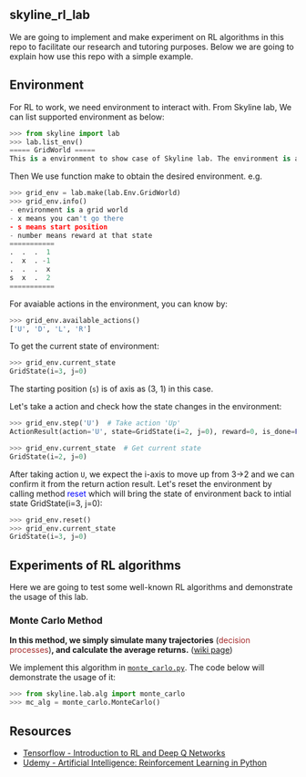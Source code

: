 ## skyline_rl_lab
We are going to implement and make experiment on RL algorithms in this repo to facilitate our research and tutoring purposes. Below we are going to explain how use this repo with a simple example.

## Environment
For RL to work, we need environment to interact with. From Skyline lab, We can list supported environment as below:
```python
>>> from skyline import lab
>>> lab.list_env()
===== GridWorld =====
This is a environment to show case of Skyline lab. The environment is a grid world where you can move up, down, right and leftif you don't encounter obstacle. When you obtain the reward (-1, 1, 2), the game is over. You can use env.info() to learn more.
```
Then We use function make to obtain the desired environment. e.g.
```python
>>> grid_env = lab.make(lab.Env.GridWorld)
>>> grid_env.info()
- environment is a grid world
- x means you can't go there
- s means start position
- number means reward at that state
===========
.  .  .  1
.  x  . -1
.  .  .  x
s  x  .  2
===========
```
For avaiable actions in the environment, you can know by:
```python
>>> grid_env.available_actions()
['U', 'D', 'L', 'R']
```
To get the current state of environment:
```python
>>> grid_env.current_state
GridState(i=3, j=0)
```
The starting position (`s`) is of axis as (3, 1) in this case.

Let's take a action and check how the state changes in the environment:
```python
>>> grid_env.step('U')  # Take action 'Up'
ActionResult(action='U', state=GridState(i=2, j=0), reward=0, is_done=False, is_truncated=False, info=None)

>>> grid_env.current_state  # Get current state
GridState(i=2, j=0)
```

After taking action `U`, we expect the i-axis to move up from 3->2 and we can confirm it from the return action result. Let's reset the environment by calling method <font color='blue'>reset</font> which will bring the state of environment back to intial state GridState(i=3, j=0):
```python
>>> grid_env.reset()
>>> grid_env.current_state
GridState(i=3, j=0)
```

## Experiments of RL algorithms
Here we are going to test some well-known RL algorithms and demonstrate the
usage of this lab.

### Monte Carlo Method
<b>In this method, we simply simulate many trajectories</b> (<font color='brown'>decision processes</font>)<b>, and calculate the average returns.</b> ([wiki page](https://en.wikiversity.org/wiki/Reinforcement_Learning#Monte_Carlo_policy_evaluation))

We implement this algorithm in [`monte_carlo.py`](skyline_rl_lab/blob/main/skyline/lab/alg/monte_carlo.py). The code below will demonstrate the usage of it:
```python
>>> from skyline.lab.alg import monte_carlo
>>> mc_alg = monte_carlo.MonteCarlo()
```

## Resources
* [Tensorflow - Introduction to RL and Deep Q Networks](https://www.tensorflow.org/agents/tutorials/0_intro_rl)
* [Udemy - Artificial Intelligence: Reinforcement Learning in Python](https://www.udemy.com/course/artificial-intelligence-reinforcement-learning-in-python/)

